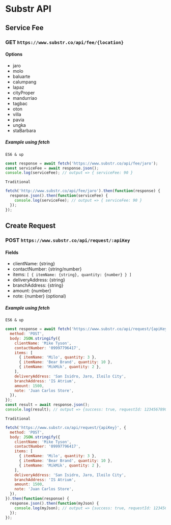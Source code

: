 # Substr API

## Service Fee

### GET `https://www.substr.co/api/fee/{location}`

#### Options

- jaro
- molo
- baluarte
- calumpang
- lapaz
- cityProper
- mandurriao
- tagbac
- oton
- villa
- pavia
- ungka
- staBarbara

##### Example using fetch

`ES6 & up`

```javascript
const response = await fetch('https://www.substr.co/api/fee/jaro');
const serviceFee = await response.json();
console.log(serviceFee); // output => { serviceFee: 90 }
```

`Traditional`

```javascript
fetch('http://www.substr.co/api/fee/jaro').then(function(response) {
  response.json().then(function(serviceFee) {
    console.log(serviceFee); // output => { serviceFee: 90 }
  });
});
```

## Create Request

### POST `https://www.substr.co/api/request/:apiKey`

#### Fields

- clientName: {string}
- contactNumber: {string/number}
- items: `[ { itemName: {string}, quantity: {number} } ]`
- deliveryAddress: {string}
- branchAddress: {string}
- amount: {number}
- note: {number} (optional)

##### Example using fetch

`ES6 & up`

```javascript
const response = await fetch('https://www.substr.co/api/request/{apiKey}', {
  method: 'POST',
  body: JSON.stringify({
    clientName: 'Mike Tyson',
    contactNumber: '09997796417',
    items: [
      { itemName: 'Milo', quantity: 3 },
      { itemName: 'Bear Brand', quantity: 10 },
      { itemName: 'MikMik', quantity: 2 },
    ],
    deliveryAddress: 'San Isidro, Jaro, Iloilo City',
    branchAddress: 'IS Atrium',
    amount: 1500,
    note: 'Juan Carlos Store',
  }),
});
const result = await response.json();
console.log(result); // output => {success: true, requestId: 1234567890}
```

`Traditional`

```javascript
fetch('https://www.substr.co/api/request/{apiKey}', {
  method: 'POST',
  body: JSON.stringify({
    clientName: 'Mike Tyson',
    contactNumber: '09997796417',
    items: [
      { itemName: 'Milo', quantity: 3 },
      { itemName: 'Bear Brand', quantity: 10 },
      { itemName: 'MikMik', quantity: 2 },
    ],
    deliveryAddress: 'San Isidro, Jaro, Iloilo City',
    branchAddress: 'IS Atrium',
    amount: 1500,
    note: 'Juan Carlos Store',
  }),
}).then(function(response) {
  response.json().then(function(myJson) {
    console.log(myJson); // output => {success: true, requestId: 1234567890}
  });
});
```

